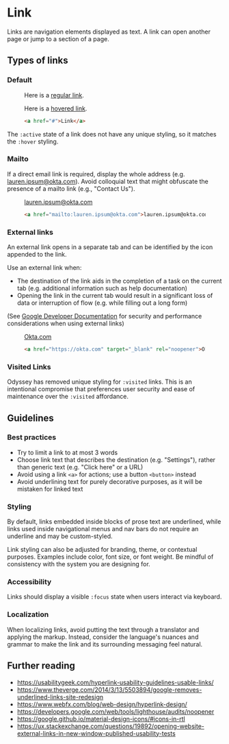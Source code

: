 # Link

Links are navigation elements displayed as text. A link can open another page or jump to a section of a page.

## Types of links

### Default

<figure class="nimatron--example">
  <div class="nimatron--rendered">
    <p>Here is a <a href="#" class="is-link-default">regular link</a>.</p>
    <p>Here is a <a href="#" class="is-link-hover">hovered link</a>.</p>
  </div>

  ```html
  <a href="#">Link</a>
  ```

</figure>

The <code>:active</code> state of a link does not have any unique styling, so it matches the <code>:hover</code> styling.

### Mailto

If a direct email link is required, display the whole address (e.g. lauren.ipsum@okta.com). Avoid colloquial text that might obfuscate the presence of a mailto link (e.g., "Contact Us").

<figure class="nimatron--example">
  <div class="nimatron--rendered">
    <a href="mailto:lauren.ipsum@okta.com">lauren.ipsum@okta.com</a>
  </div>

  ```html
  <a href="mailto:lauren.ipsum@okta.com">lauren.ipsum@okta.com</a>
  ```
</figure>

### External links

An external link opens in a separate tab and can be identified by the <span class="sample--external-link-icon" aria-label="External link icon"></span> icon appended to the link.

Use an external link when:

<ul>
  <li>The destination of the link aids in the completion of a task on the current tab (e.g. additional information such as help documentation)</li>
  <li>Opening the link in the current tab would result in a significant loss of data or interruption of flow (e.g. while filling out a long form)</li>
</ul>

(See <a href="https://developers.google.com/web/tools/lighthouse/audits/noopener" target="_blank" rel="noopener">Google Developer Documentation</a> for security and performance considerations when using external links)

<figure class="nimatron--example">
  <div class="nimatron--rendered">
    <a href="https://okta.com" target="_blank" rel="noopener">Okta.com</a>
  </div>

  ```html
  <a href="https://okta.com" target="_blank" rel="noopener">Okta.com</a>
  ```
</figure>

### Visited Links

Odyssey has removed unique styling for `:visited` links. This is an intentional compromise that preferences user security and ease of maintenance over the `:visited` affordance.

## Guidelines

### Best practices

<ul>
  <li>Try to limit a link to at most 3 words</li>
  <li>Choose link text that describes the destination (e.g. "Settings"), rather than generic text (e.g. "Click here" or a URL)</li>
  <li>Avoid using a link <code>&lt;a&gt;</code> for actions; use a button <code>&lt;button&gt;</code> instead</li>
  <li>Avoid underlining text for purely decorative purposes, as it will be mistaken for linked text</li>
</ul>

### Styling

By default, links embedded inside blocks of prose text are underlined, while links used inside navigational menus and nav bars do not require an underline and may be custom-styled.

Link styling can also be adjusted for branding, theme, or contextual purposes. Examples include color, font size, or font weight. Be mindful of consistency with the system you are designing for.

### Accessibility

Links should display a visible <code>:focus</code> state when users interact via keyboard.

### Localization

When localizing links, avoid putting the text through a translator and applying the markup. Instead, consider the language's nuances and grammar to make the link and its surrounding messaging feel natural.

## Further reading

<ul>
  <li><a href="https://usabilitygeek.com/hyperlink-usability-guidelines-usable-links/ " target="_blank" rel="noopener">https://usabilitygeek.com/hyperlink-usability-guidelines-usable-links/</a></li>
  <li><a href="https://www.theverge.com/2014/3/13/5503894/google-removes-underlined-links-site-redesign " target="_blank" rel="noopener">https://www.theverge.com/2014/3/13/5503894/google-removes-underlined-links-site-redesign</a></li>
  <li><a href="https://www.webfx.com/blog/web-design/hyperlink-design/ " target="_blank" rel="noopener">https://www.webfx.com/blog/web-design/hyperlink-design/</a></li>
  <li><a href="https://developers.google.com/web/tools/lighthouse/audits/noopener " target="_blank" rel="noopener">https://developers.google.com/web/tools/lighthouse/audits/noopener</a></li>
  <li><a href="https://google.github.io/material-design-icons/#icons-in-rtl " target="_blank" rel="noopener">https://google.github.io/material-design-icons/#icons-in-rtl</a></li>
  <li><a href="https://ux.stackexchange.com/questions/19892/opening-website-external-links-in-new-window-published-usability-tests " target="_blank" rel="noopener">https://ux.stackexchange.com/questions/19892/opening-website-external-links-in-new-window-published-usability-tests</a></li>
</ul>



